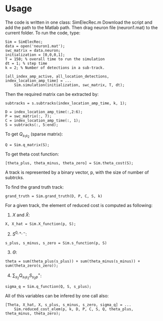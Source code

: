 # Usage
The code is written in one class: SimElecRec.m
Download the script and add the path to the Matlab path. Then drag neuron file (neuron1.mat) to the current folder. To run the code, type:

```
Sim = SimElecRec;
data = open('neuron1.mat');
swc_matrix = data.neuron;
initialization = [0,0,0,1];
T = 150; % overall time to run the simulation
dt = 1; % step time 
k = 2; % Number of detections in a sub-track.

[all_index_amp_active, all_location_detections, index_location_amp_time] = ...
    Sim.simulation(initialization, swc_matrix, T, dt);
```
Then the required matrix can be extracted by:

```
subtracks = s.subtracks(index_location_amp_time, k, 1);

D = index_location_amp_time(:,2:6);
P = swc_matrix(:, 7);
C = index_location_amp_time(:, 1);
S = subtracks(:, 5:end);
```

To get $Q_{s_1s_2}$ (sparse matrix):
```
Q = Sim.q_matrix(S);
```
To get theta cost function:
```
[theta_plus, theta_minus, theta_zero] = Sim.theta_cost(S);
```
A track is represented by a binary vector, p, with the size of number of subtrcks.  

To find the grand truth track:
```
grand_truth = Sim.grand_truth(D, P, C, S, k)
```
For a given track, the element of reduced cost is computed as following:

1) $X$ and $\hat{X}$:
```
X, X_hat = Sim.X_function(p, S);
```
2) $S^{0,+,-}$:
```
s_plus, s_minus, s_zero = Sim.s_function(p, S)
```
3) $\Theta$:
```
theta = sum(theta_plus(s_plus)) + sum(theta_minus(s_minus)) + sum(theta_zero(s_zero));
```
4) $\sum_{s_2}Q_{s_1s_2}S^+_{s_2p}$:
```
sigma_q = Sim.q_function(Q, S, s_plus);
```

All of this variables can be infered by one call also:
```
[Theta, X_hat, X, s_plus, s_minus, s_zero, sigma_q] = ...
    Sim.reduced_cost_elem(p, k, D, P, C, S, Q, theta_plus, theta_minus, theta_zero);
```
